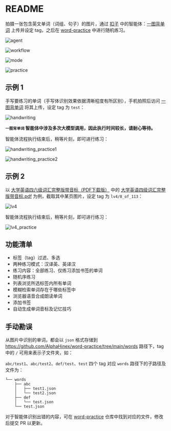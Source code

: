 README
======

拍摄一张包含英文单词（词组、句子）的图片，通过 [扣子](https://www.coze.cn/) 中的智能体：[一图背单词](https://www.coze.cn/store/agent/7462629917713268775?bid=6f44r173g4018) 上传并设定 tag，之后在 [word-practice](https://alphahinex.github.io/word-practice) 中进行随机练习。

![agent](https://alphahinex.github.io/contents/word-practice/agent.png)

![workflow](https://alphahinex.github.io/contents/word-practice/workflow.png)

![mode](https://alphahinex.github.io/contents/word-practice/mode.png)

![practice](https://alphahinex.github.io/contents/word-practice/practice.png)


## 示例 1

手写要练习的单词（手写体识别效果依据清晰程度有所区别），手机拍照后访问 [一图背单词](https://www.coze.cn/store/agent/7462629917713268775?bid=6f44r173g4018) 将其上传，设定 tag 为 `test`：

![handwriting](https://alphahinex.github.io/contents/word-practice/handwriting_workflow.png)

**`一图背单词` 智能体中涉及多次大模型调用，因此执行时间较长，请耐心等待。**

智能体流程执行结束后，稍等片刻，即可进行练习：

![handwriting_practice1](https://alphahinex.github.io/contents/word-practice/handwriting_practice1.png)

![handwriting_practice2](https://alphahinex.github.io/contents/word-practice/handwriting_practice2.png)


## 示例 2

以 [大学英语四六级词汇完整版带音标（PDF下载版）](https://cet4-6.xdf.cn/201907/10954262.html) 中的 [大学英语四级词汇完整版带音标.pdf](https://file.xdf.cn/uploads/190703/675_190703172307eGJFooNR6JJMpUSB.pdf) 为例，截取其中某页图片，设定 tag 为 `lv4/8_of_113`：

![lv4](https://alphahinex.github.io/contents/word-practice/lv4_workflow.png)

智能体流程执行结束后，稍等片刻，即可进行练习：

![lv4_practice](https://alphahinex.github.io/contents/word-practice/lv4_practice.png)


## 功能清单

- 标签（tag）过滤、多选
- 两种练习模式：汉译英、英译汉
- 练习内容：全部练习、仅练习添加书签的单词
- 随机序练习
- 列表浏览所选标签内所有单词
- 模糊检索单词存在于哪些标签中
- 浏览器语音合成朗读单词
- 添加书签
- 自动生成单词音标及记忆技巧


## 手动勘误

从图片中识别的单词，都会以 `json` 格式存储到 https://github.com/AlphaHinex/word-practice/tree/main/words 路径下，tag 中的 `/` 可用来表示子文件夹，如：

`abc/test1`、`abc/test2`、`def/test`、`test` 四个 tag 对应 `words` 路径下的子路径及文件为：

```text
└── words
    ├── abc
    │   ├── test1.json
    │   └── test2.json
    ├── def
    │   └── test.json
    └── test.json
```

对于智能体识别出错的内容，可在 [word-practice](https://alphahinex.github.io/word-practice) 仓库中找到对应的文件，修改后提交 PR 以更新。
